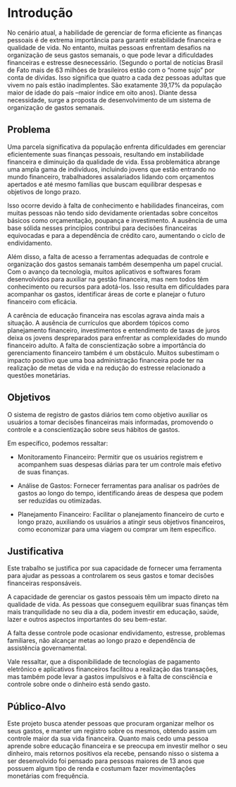 # Introdução

No cenário atual, a habilidade de gerenciar de forma eficiente as finanças pessoais é de extrema importância para garantir estabilidade financeira e qualidade de vida. No entanto, muitas pessoas enfrentam desafios na organização de seus gastos semanais, o que pode levar a dificuldades financeiras e estresse desnecessário. (Segundo o portal de notícias Brasil de Fato mais de 63 milhões de brasileiros estão com o “nome sujo” por conta de dívidas. Isso significa que quatro a cada dez pessoas adultas que vivem no país estão inadimplentes. São exatamente 39,17% da população maior de idade do país –maior índice em oito anos). Diante dessa necessidade, surge a proposta de desenvolvimento de um sistema de organização de gastos semanais.


## Problema
Uma parcela significativa da população enfrenta dificuldades em gerenciar eficientemente suas finanças pessoais, resultando em instabilidade financeira e diminuição da qualidade de vida. Essa problemática abrange uma ampla gama de indivíduos, incluindo jovens que estão entrando no mundo financeiro, trabalhadores assalariados lidando com orçamentos apertados e até mesmo famílias que buscam equilibrar despesas e objetivos de longo prazo.

Isso ocorre devido à falta de conhecimento e habilidades financeiras, com muitas pessoas não tendo sido devidamente orientadas sobre conceitos básicos como orçamentação, poupança e investimento. A ausência de uma base sólida nesses princípios contribui para decisões financeiras equivocadas e para a dependência de crédito caro, aumentando o ciclo de endividamento.

Além disso, a falta de acesso a ferramentas adequadas de controle e organização dos gastos semanais também desempenha um papel crucial. Com o avanço da tecnologia, muitos aplicativos e softwares foram desenvolvidos para auxiliar na gestão financeira, mas nem todos têm conhecimento ou recursos para adotá-los. Isso resulta em dificuldades para acompanhar os gastos, identificar áreas de corte e planejar o futuro financeiro com eficácia.

A carência de educação financeira nas escolas agrava ainda mais a situação. A ausência de currículos que abordem tópicos como planejamento financeiro, investimentos e entendimento de taxas de juros deixa os jovens despreparados para enfrentar as complexidades do mundo financeiro adulto. A falta de conscientização sobre a importância do gerenciamento financeiro também é um obstáculo. Muitos subestimam o impacto positivo que uma boa administração financeira pode ter na realização de metas de vida e na redução do estresse relacionado a questões monetárias.

## Objetivos

O sistema de registro de gastos diários tem como objetivo auxiliar os usuários a tomar decisões financeiras mais informadas, promovendo o controle e a conscientização sobre seus hábitos de gastos.

Em específico, podemos ressaltar:

 - Monitoramento Financeiro: Permitir que os usuários registrem e acompanhem suas despesas diárias para ter um controle mais efetivo de suas finanças.

 - Análise de Gastos: Fornecer ferramentas para analisar os padrões de gastos ao longo do tempo, identificando áreas de despesa que podem ser reduzidas ou otimizadas.

 - Planejamento Financeiro: Facilitar o planejamento financeiro de curto e longo prazo, auxiliando os usuários a atingir seus objetivos financeiros, como economizar para uma viagem ou comprar um item específico.


## Justificativa

Este trabalho se justifica por sua capacidade de fornecer uma ferramenta para ajudar as pessoas a controlarem os seus gastos e tomar decisões financeiras responsáveis. 

A capacidade de gerenciar os gastos pessoais têm um impacto direto na qualidade de vida. As pessoas que conseguem equilibrar suas finanças têm mais tranquilidade no seu dia a dia, podem investir em educação, saúde, lazer e outros aspectos importantes do seu bem-estar.

A falta desse controle pode ocasionar endividamento, estresse, problemas familiares, não alcançar metas ao longo prazo e dependência de assistência governamental.

Vale ressaltar, que a disponibilidade de tecnologias de pagamento eletrônico e aplicativos financeiros facilitou a realização das transações, mas também pode levar a gastos impulsivos e à falta de consciência e controle sobre onde o dinheiro está sendo gasto.

## Público-Alvo

Este projeto busca atender pessoas que procuram organizar melhor os seus gastos, e manter um registro sobre os mesmos, obtendo assim um controle maior da sua vida financeira. Quanto mais cedo uma pessoa aprende sobre educação financeira e se preocupa em investir melhor o seu dinheiro, mais retornos positivos ela recebe, pensando nisso o sistema a ser desenvolvido foi pensado para pessoas maiores de 13 anos que possuem algum tipo de renda e costumam fazer movimentações monetárias com frequência.

